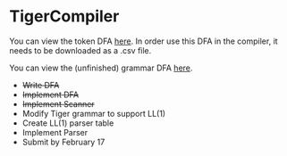 TigerCompiler
=============
You can view the token DFA [here](https://docs.google.com/spreadsheet/ccc?key=0Ai1LRs2d4YqFdDhSRzVJa0RsTlJOR242S1JIZ3BqZ0E&usp=drive_web#gid=0). In order use this DFA in the compiler, it needs to be downloaded as a .csv file.  

You can view the (unfinished) grammar DFA [here](https://docs.google.com/spreadsheet/ccc?key=0Ai1LRs2d4YqFdHE5QjZ0c1pTSHoyTGVBMFJub0tzeEE#gid=0).  

* ~~Write DFA~~  
* ~~Implement DFA~~  
* ~~Implement Scanner~~  
* Modify Tiger grammar to support LL(1)  
* Create LL(1) parser table  
* Implement Parser  
* Submit by February 17  
